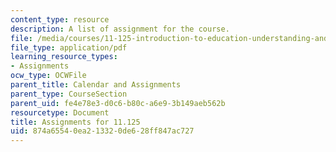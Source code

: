 ```yaml
---
content_type: resource
description: A list of assignment for the course.
file: /media/courses/11-125-introduction-to-education-understanding-and-evaluating-education-spring-2009/874a65540ea213320de628ff847ac727_MIT11_125s09_assn_Assignments_Overview07.pdf
file_type: application/pdf
learning_resource_types:
- Assignments
ocw_type: OCWFile
parent_title: Calendar and Assignments
parent_type: CourseSection
parent_uid: fe4e78e3-d0c6-b80c-a6e9-3b149aeb562b
resourcetype: Document
title: Assignments for 11.125
uid: 874a6554-0ea2-1332-0de6-28ff847ac727
---
```

